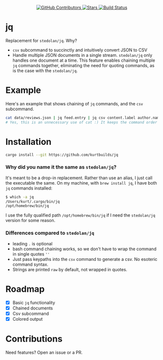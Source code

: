 <div id="top"></div>

<p align="center">
<a href="https://github.com/kurtbuilds/jq/graphs/contributors">
    <img src="https://img.shields.io/github/contributors/kurtbuilds/jq.svg?style=flat-square" alt="GitHub Contributors" />
</a>
<a href="https://github.com/kurtbuilds/jq/stargazers">
    <img src="https://img.shields.io/github/stars/kurtbuilds/jq.svg?style=flat-square" alt="Stars" />
</a>
<a href="https://github.com/kurtbuilds/jq/actions">
    <img src="https://img.shields.io/github/actions/workflow/status/kurtbuilds/jq/test.yaml?style=flat-square" alt="Build Status" />
</a>

</p>

# jq

Replacement for `stedolan/jq`. Why?

- `csv` subcommand to succinctly and intuitively convert JSON to CSV
- Handle multiple JSON documents in a single stream. `stedolan/jq` only handles one document at a time.
  This feature enables chaining multiple `jq` commands together, eliminating the need for quoting
  commands, as is the case with the `stedolan/jq`.

# Example

Here's an example that shows chaining of `jq` commands, and the `csv` subcommand.

```bash
cat data/reviews.json | jq feed.entry | jq csv content.label author.name.label > ios-reviews.csv
# Yes, this is an unnecessary use of cat :) It keeps the command order same as stream order.
```

# Installation

```bash
cargo install --git https://github.com/kurtbuilds/jq
```

### Why did you name it the same as `stedolan/jq`?

It's meant to be a drop-in replacement. Rather than use an alias, I just call the executable the same. On my machine, with `brew install jq`, I have both `jq` commands installed:

```bash
$ which -a jq
/Users/kurt/.cargo/bin/jq
/opt/homebrew/bin/jq
```

I use the fully qualified path `/opt/homebrew/bin/jq` if I need the `stedolan/jq` version for some reason.


### Differences compared to `stedolan/jq`

- leading `.` is optional
- bash command chaining works, so we don't have to wrap the command in single quotes `''`
- Just pass keypaths into the `csv` command to generate a csv. No esoteric command syntax.
- Strings are printed `raw` by default, not wrapped in quotes.

# Roadmap

- [x] Basic `jq` functionality
- [x] Chained documents
- [x] Csv subcommand
- [x] Colored output

# Contributions

Need features? Open an issue or a PR.
